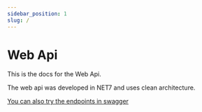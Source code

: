 ```yaml
---
sidebar_position: 1
slug: /
---
```

# Web Api

This is the docs for the Web Api.

The web api was developed in NET7 and uses clean architecture.

[You can also try the endpoints in swagger](https://ua-2023-es6.github.io/Swagger-Doc/)
